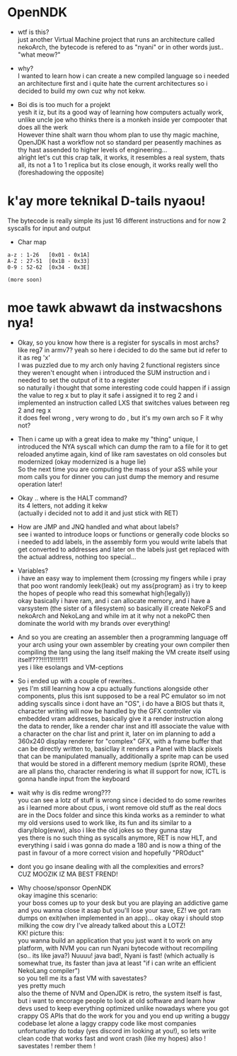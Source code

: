 # OpenNDK

* wtf is this?  
just another Virtual Machine project that runs an architecture called nekoArch, the bytecode is refered to as "nyani" or in other words just.. "what meow?"  

* why?  
I wanted to learn how i can create a new compiled language so i needed an architecture first and i quite hate the current architectures so i decided to build my own cuz why not kekw.  

* Boi dis is too much for a projekt  
yesh it iz, but its a good way of learning how computers actually work, unlike uncle joe who thinks there is a monkeh inside yer compooter that does all the werk  
However thine shalt warn thou whom plan to use thy magic machine, OpenJDK hast a workflow not so standard per peasently machines as thy hast assended to higher levels of engineering...  
alright let's cut this crap talk, it works, it resembles a real system, thats all, its not a 1 to 1 replica but its close enough, it works really well tho (foreshadowing the opposite)  


# k'ay more teknikal D-tails nyaou!

The bytecode is really simple its just 16 different instructions and for now 2 syscalls for input and output  

* Char map  
```
a-z : 1-26   [0x01 - 0x1A]  
A-Z : 27-51  [0x1B - 0x33]  
0-9 : 52-62  [0x34 - 0x3E]  
  
(more soon)
```

# moe tawk abwawt da instwacshons nya! 

* Okay, so you know how there is a register for syscalls in most archs? like reg7 in armv7? yeah so here i decided to do the same but id refer to it as reg 'x'  
I was puzzled due to my arch only having 2 functional registers since they weren't enought when i introduced the SUM instruction and i needed to set the output of it to a register  
so naturally i thought that some interesting code could happen if i assign the value to reg x but to play it safe i assigned it to reg 2 and i implemented an instruction called LXS that switches values between reg 2 and reg x  
it does feel wrong , very wrong to do , but it's my own arch so F it why not?  

* Then i came up with a great idea to make my "thing" unique, I  introduced the NYA syscall which can dump the ram to a file for it to get reloaded anytime again, kind of like ram savestates on old consoles but modernized (okay modernized is a huge lie)  
So the next time you are computing the mass of your aSS while your mom calls you for dinner you can just dump the memory and resume operation later!  

* Okay .. where is the HALT command?  
its 4 letters, not adding it kekw  
(actually i decided not to add it and just stick with RET)  

* How are JMP and JNQ handled and what about labels?  
see i wanted to introduce loops or functions or generally code blocks so i needed to add labels, in the assembly form you would write labels that get converted to addresses and later on the labels just get replaced with the actual address, nothing too special...  

* Variables?  
i have an easy way to implement them (crossing my fingers while i pray that poo wont randomly leek{leak} out my ass{program} as i try to keep the hopes of people who read this somewhat high{legally})  
okay basically i have ram, and i can allocate memory, and i have a varsystem (the sister of a filesystem) so basically ill create NekoFS and nekoArch and NekoLang and while im at it why not a nekoPC then dominate the world with my brands over everything!  

* And so you are creating an assembler then a programming language off your arch using your own assembler by creating your own compiler then compiling the lang using the lang itself making the VM create itself using itself???!!!11!!!!!1!1  
yes i like esolangs and VM-ceptions

* So i ended up with a couple of rewrites..  
yes I'm still learning how a cpu actually functions alongside other components, plus this isnt supposed to be a real PC emulator so im not adding syscalls since i dont have an "OS", i do have a BIOS but thats it, character writing will now be handled by the GFX controller via embedded vram addresses, basically give it a render instruction along the data to render, like a render char inst and itll associate the value with a character on the char list and print it, later on im planning to add a 360x240 display renderer for "complex" GFX,  with a frame buffer that can be directly written to, basicllay it renders a Panel with black pixels that can be manipulated manually, additionally a sprite map can be used that would be stored in a different memory medium (sprite ROM), these are all plans tho, character rendering is what ill support for now, ICTL is gonna handle input from the keyboard  

* wait why is dis redme wrong???  
you can see a lotz of stuff is wrong since i decided to do some rewrites as i learned more about cpus, i wont remove old stuff as the real docs are in the Docs folder and since this kinda works as a reminder to what my old versions used to work like, its fun and its similar to a diary/blog(eww), also i like the old jokes so they gunna stay  
yes there is no such thing as syscalls anymore, RET is now HLT, and everything i said i was gonna do made a 180 and is now a thing of the past in favour of a more correct vision and hopefully "PROduct"  

* dont you go insane dealing with all the complexities and errors?  
CUZ MOOZIK IZ MA BEST FREND!  

* Why choose/sponsor OpenNDK  
okay imagine this scenario:  
your boss comes up to your desk but you are playing an addictive game and you wanna close it asap but you'll lose your save, EZ! we got ram dumps on exit(when implemented in an app)... okay okay i should stop milking the cow dry I've already talked about this a LOTZ!  
KK! picture this:  
you wanna build an application that you just want it to work on any platform, with NVM you can run Nyani bytecode without recompiling (so.. its like java?) Nuuuu! java bad!, Nyani is fast! (which actually is somewhat true, its faster than java at least "if i can write an efficient NekoLang compiler")  
so you tell me its a fast VM with savestates?  
yes pretty much  
also the theme of NVM and OpenJDK is retro, the system itself is fast, but i want to encorage people to look at old software and learn how devs used to keep everything optimized unlike nowadays where you got crappy OS APIs that do the work for you and you end up writing a buggy codebase let alone a laggy crappy code like most companies unfortunatley do today (yes discord im looking at you!), so lets write clean code that works fast and wont crash (like my hopes) also ! savestates ! rember them !  
